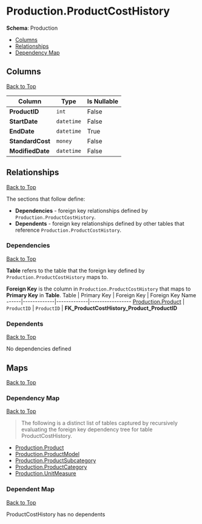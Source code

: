 # Production.ProductCostHistory

**Schema**: Production
* [Columns](#columns)
* [Relationships](#relationships)
* [Dependency Map](#dependency-map)

## Columns
[Back to Top](#productcosthistory)

Column | Type | Is Nullable
-------|------|------------
**ProductID** | `int` | False
**StartDate** | `datetime` | False
**EndDate** | `datetime` | True
**StandardCost** | `money` | False
**ModifiedDate** | `datetime` | False

## Relationships
[Back to Top](#productcosthistory)


The sections that follow define:
* **Dependencies** - foreign key relationships defined by `Production.ProductCostHistory`.
* **Dependents** - foreign key relationships defined by other tables that reference `Production.ProductCostHistory`.

### Dependencies
[Back to Top](#productcosthistory)


**Table** refers to the table that the foreign key defined by `Production.ProductCostHistory` maps to.

**Foreign Key** is the column in `Production.ProductCostHistory` that maps to **Primary Key** in **Table**.
Table | Primary Key | Foreign Key | Foreign Key Name
------|-------------|-------------|-----------------
[Production.Product](./Product.md) | `ProductID` | `ProductID` | **FK_ProductCostHistory_Product_ProductID**

### Dependents
[Back to Top](#productcosthistory)

No dependencies defined

## Maps
[Back to Top](#productcosthistory)

### Dependency Map
[Back to Top](#productcosthistory)

> The following is a distinct list of tables captured by recursively evaluating the foreign key dependency tree for table ProductCostHistory.

* [Production.Product](./Product.md)
* [Production.ProductModel](./ProductModel.md)
* [Production.ProductSubcategory](./ProductSubcategory.md)
* [Production.ProductCategory](./ProductCategory.md)
* [Production.UnitMeasure](./UnitMeasure.md)
### Dependent Map
[Back to Top](#productcosthistory)

ProductCostHistory has no dependents
